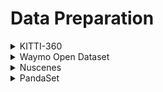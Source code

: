 # Data Preparation

<details> <summary>KITTI-360</summary>

Download data from [KITTI-360 website](https://www.cvlibs.net/datasets/kitti-360/download.php). Perspective, fisheye images and calibrations are required. 

Please replace **\$\{seq\}**, **\$\{start\}**, **\$\{end\}** varibales to select slice of KITTI-360, replace **\$\{root\_dir\}** and **\$\{out\}** variables as paths on your machine.

Run the following scripts to generate data for HUGSIM:
``` bash
cd data
zsh ./kitti360/run.sh
```
</details>

<details> <summary>Waymo Open Dataset</summary>

Download Waymo NOTR dataset following [the EmerNeRF doc](https://github.com/NVlabs/EmerNeRF/blob/main/docs/NOTR.md).

Please select the **\$\{segment\}**, replace **\$\{base\_dir\}** and **\$\{out\}** variables as paths on your machine.

Run the following scripts to generate data for HUGSIM:
``` bash
cd data
zsh ./waymo/run.sh
```
</details>

<details> <summary>Nuscenes</summary>

Download Nuscenes dataset from [Nuscenes Website](https://www.nuscenes.org/nuscenes#download).

The original key frames in Nuscenes are 2Hz, which is too sparse to reconstruct. Please follow [ASAP](https://github.com/JeffWang987/ASAP/tree/52316629f2a87ef2ef5bbc634d33e9544b5e39a7) to convert sweep data as key frames. The output version of **ASAP** is **interp_12Hz_trainval**.

Please select the **\$\{seq\}**, replace **\$\{data\}** and **\$\{out\}** variables as paths on your machine.

Run the following scripts to generate data for HUGSIM:
``` bash
cd data
zsh ./nusc/run.sh
```
</details>

<details> <summary>PandaSet</summary>

The PandaSet official download link is no longer available. PandaSet can still be downloaded from [Hugging face](https://huggingface.co/datasets/georghess/pandaset/tree/main), thanks Georg Hess for sharing!

Please select the **\$\{seq\}**, replace **\$\{data\}** and **\$\{out\}** variables as paths on your machine.

Run the following scripts to generate data for HUGSIM:
``` bash
cd data
zsh ./pandaset/run.sh
```
</details>
